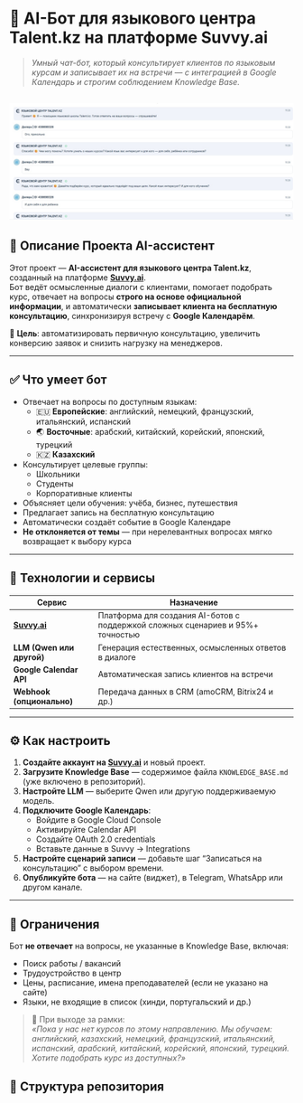 # 🤖 AI-Бот для языкового центра Talent.kz на платформе Suvvy.ai

> *Умный чат-бот, который консультирует клиентов по языковым курсам и записывает их на встречи — с интеграцией в Google Календарь и строгим соблюдением Knowledge Base.*

![Скриншот картинки](https://github.com/aznrz/AI_assistant/blob/main/ScreenShot.jpg?raw=true)
---

## 📌 Описание Проекта AI-ассистент

Этот проект — **AI-ассистент для языкового центра Talent.kz**, созданный на платформе **[Suvvy.ai](https://suvvy.ai/)**.  
Бот ведёт осмысленные диалоги с клиентами, помогает подобрать курс, отвечает на вопросы **строго на основе официальной информации**, и автоматически **записывает клиента на бесплатную консультацию**, синхронизируя встречу с **Google Календарём**.

🎯 **Цель**: автоматизировать первичную консультацию, увеличить конверсию заявок и снизить нагрузку на менеджеров.

---

## ✅ Что умеет бот

- Отвечает на вопросы по доступным языкам:
  - 🇪🇺 **Европейские**: английский, немецкий, французский, итальянский, испанский
  - 🌏 **Восточные**: арабский, китайский, корейский, японский, турецкий
  - 🇰🇿 **Казахский**
- Консультирует целевые группы:
  - Школьники
  - Студенты
  - Корпоративные клиенты
- Объясняет цели обучения: учёба, бизнес, путешествия
- Предлагает запись на бесплатную консультацию
- Автоматически создаёт событие в Google Календаре
- **Не отклоняется от темы** — при нерелевантных вопросах мягко возвращает к выбору курса

---

## 🧩 Технологии и сервисы

| Сервис | Назначение |
|--------|------------|
| **[Suvvy.ai](https://suvvy.ai/)** | Платформа для создания AI-ботов с поддержкой сложных сценариев и 95%+ точностью |
| **LLM (Qwen или другой)** | Генерация естественных, осмысленных ответов в диалоге |
| **Google Calendar API** | Автоматическая запись клиентов на встречи |
| **Webhook (опционально)** | Передача данных в CRM (amoCRM, Bitrix24 и др.) |

---

## ⚙️ Как настроить

1. **Создайте аккаунт на [Suvvy.ai](https://suvvy.ai/)** и новый проект.
2. **Загрузите Knowledge Base** — содержимое файла `KNOWLEDGE_BASE.md` (уже включено в репозиторий).
3. **Настройте LLM** — выберите Qwen или другую поддерживаемую модель.
4. **Подключите Google Календарь**:
   - Войдите в Google Cloud Console
   - Активируйте Calendar API
   - Создайте OAuth 2.0 credentials
   - Вставьте данные в Suvvy → Integrations
5. **Настройте сценарий записи** — добавьте шаг “Записаться на консультацию” с выбором времени.
6. **Опубликуйте бота** — на сайте (виджет), в Telegram, WhatsApp или другом канале.

---

## 🚫 Ограничения

Бот **не отвечает** на вопросы, не указанные в Knowledge Base, включая:

- Поиск работы / вакансий
- Трудоустройство в центр
- Цены, расписание, имена преподавателей (если не указано на сайте)
- Языки, не входящие в список (хинди, португальский и др.)

> 💬 При выходе за рамки:  
> *«Пока у нас нет курсов по этому направлению. Мы обучаем: английский, казахский, немецкий, французский, итальянский, испанский, арабский, китайский, корейский, японский, турецкий. Хотите подобрать курс из доступных?»*

## 📂 Структура репозитория
